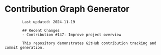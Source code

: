 # Contribution Graph Generator
            
            Last updated: 2024-11-19
            
            ## Recent Changes
            - Contribution #147: Improve project overview
            
            This repository demonstrates GitHub contribution tracking and commit generation.
        